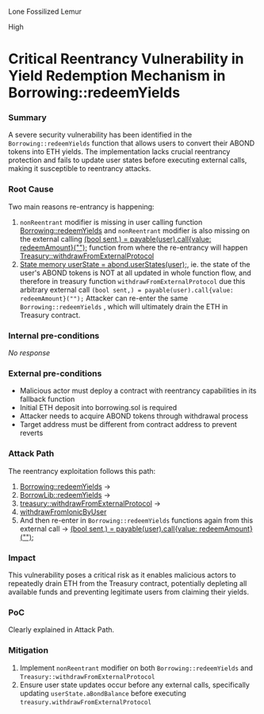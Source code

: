 Lone Fossilized Lemur

High

# Critical Reentrancy Vulnerability in Yield Redemption Mechanism in Borrowing::redeemYields

### Summary

A severe security vulnerability has been identified in the `Borrowing::redeemYields` function that allows users to convert their ABOND tokens into ETH yields. The implementation lacks crucial reentrancy protection and fails to update user states before executing external calls, making it susceptible to reentrancy attacks.


### Root Cause

Two main reasons re-entrancy is happening: 
1. `nonReentrant` modifier is missing in user calling function [Borrowing::redeemYields](https://github.com/sherlock-audit/2024-11-autonomint/blob/0d324e04d4c0ca306e1ae4d4c65f0cb9d681751b/Blockchain/Blockchian/contracts/Core_logic/borrowing.sol#L318)
and `nonReentrant` modifier is also missing on the external calling [(bool sent,) = payable(user).call{value: redeemAmount}("");](https://github.com/sherlock-audit/2024-11-autonomint/blob/0d324e04d4c0ca306e1ae4d4c65f0cb9d681751b/Blockchain/Blockchian/contracts/Core_logic/Treasury.sol#L292) function from where the re-entrancy will happen [Treasury::withdrawFromExternalProtocol](https://github.com/sherlock-audit/2024-11-autonomint/blob/0d324e04d4c0ca306e1ae4d4c65f0cb9d681751b/Blockchain/Blockchian/contracts/Core_logic/Treasury.sol#L703)
2.  [State memory userState = abond.userStates(user);](https://github.com/sherlock-audit/2024-11-autonomint/blob/0d324e04d4c0ca306e1ae4d4c65f0cb9d681751b/Blockchain/Blockchian/contracts/lib/BorrowLib.sol#L990), ie. the state of the user's ABOND tokens is NOT at all updated in whole function flow, and therefore in treasury function `withdrawFromExternalProtocol` due this arbitrary external call `(bool sent,) = payable(user).call{value: redeemAmount}("");`  Attacker can re-enter the same  `Borrowing::redeemYields` , which will ultimately drain the ETH in Treasury contract.


### Internal pre-conditions

_No response_

### External pre-conditions

- Malicious actor must deploy a contract with reentrancy capabilities in its fallback function
- Initial ETH deposit into borrowing.sol is required
- Attacker needs to acquire ABOND tokens through withdrawal process
- Target address must be different from contract address to prevent reverts

### Attack Path

The reentrancy exploitation follows this path:

1.  [Borrowing::redeemYields](https://github.com/sherlock-audit/2024-11-autonomint/blob/0d324e04d4c0ca306e1ae4d4c65f0cb9d681751b/Blockchain/Blockchian/contracts/Core_logic/borrowing.sol#L318) -> 
2. [BorrowLib::redeemYields](https://github.com/sherlock-audit/2024-11-autonomint/blob/0d324e04d4c0ca306e1ae4d4c65f0cb9d681751b/Blockchain/Blockchian/contracts/lib/BorrowLib.sol#L1029) -> 
3. [treasury::withdrawFromExternalProtocol](https://github.com/sherlock-audit/2024-11-autonomint/blob/0d324e04d4c0ca306e1ae4d4c65f0cb9d681751b/Blockchain/Blockchian/contracts/Core_logic/Treasury.sol#L290) -> 
4. [withdrawFromIonicByUser](https://github.com/sherlock-audit/2024-11-autonomint/blob/0d324e04d4c0ca306e1ae4d4c65f0cb9d681751b/Blockchain/Blockchian/contracts/Core_logic/Treasury.sol#L703)
5. And then re-enter in `Borrowing::redeemYields` functions again from this external call -> [(bool sent,) = payable(user).call{value: redeemAmount}("");](https://github.com/sherlock-audit/2024-11-autonomint/blob/0d324e04d4c0ca306e1ae4d4c65f0cb9d681751b/Blockchain/Blockchian/contracts/Core_logic/Treasury.sol#L292)

### Impact

This vulnerability poses a critical risk as it enables malicious actors to repeatedly drain ETH from the Treasury contract, potentially depleting all available funds and preventing legitimate users from claiming their yields.


### PoC

Clearly explained in Attack Path. 


### Mitigation

1. Implement `nonReentrant` modifier on both `Borrowing::redeemYields` and `Treasury::withdrawFromExternalProtocol`
2. Ensure user state updates occur before any external calls, specifically updating `userState.aBondBalance` before executing `treasury.withdrawFromExternalProtocol`